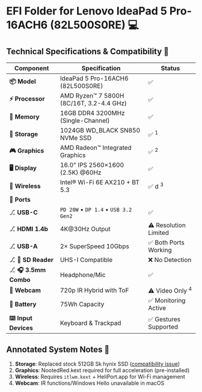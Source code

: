 # EFI Folder for Lenovo IdeaPad 5 Pro-16ACH6 (82L500S0RE) 💻

## Technical Specifications & Compatibility 🔧

| Component               | Specification                                  | Status                  |
|-------------------------|------------------------------------------------|-------------------------|
| **📦 Model**            | IdeaPad 5 Pro-16ACH6 (82L500S0RE)              | ✅    |
| **⚡ Processor**        | AMD Ryzen™ 7 5800H (8C/16T, 3.2-4.4 GHz)       | ✅ |
| **🧠 Memory**           | 16GB DDR4 3200MHz (Single-Channel)             | ✅    |
| **💾 Storage**          | 1024GB WD_BLACK SN850 NVMe SSD                 | ✅ <sup>1</sup> |
| **🎮 Graphics**         | AMD Radeon™ Integrated Graphics                | ✅ <sup>2</sup> |
| **🖥️ Display**         | 16.0" IPS 2560×1600 (2.5K) @60Hz               | ✅        |
| **📡 Wireless**         | Intel® Wi-Fi 6E AX210 + BT 5.3                 | ✅ d <sup>3</sup> |
| **🔌 Ports**            |                                                |                         |
| ⎇ **USB-C**             | `PD 20W` • `DP 1.4` • `USB 3.2 Gen2`           | ✅    |
| ⎇ **HDMI 1.4b**         | 4K@30Hz Output                                 | ⚠️ Resolution Limited  |
| ⎇ **USB-A**             | 2× SuperSpeed 10Gbps                           | ✅ Both Ports Working   |
| ⎇ **📁 SD Reader**      | UHS-I Compatible                               | ❌ No Detection         |
| ⎇ **🎧 3.5mm Combo**    | Headphone/Mic                                   | ✅      |
| **📸 Webcam**           | 720p IR Hybrid with ToF                        | ⚠️ Video Only <sup>4</sup> |
| **🔋 Battery**          | 75Wh Capacity                                  | ✅ Monitoring Active    |
| **⌨️ Input Devices**    | Keyboard & Trackpad                            | ✅ Gestures Supported   |

## Annotated System Notes 📌
1. **Storage**: Replaced stock 512GB Sk hynix SSD ([compatibility issue](https://dortania.github.io/Anti-Hackintosh-Buyers-Guide/Storage.html))
2. **Graphics**: NootedRed.kext required for full acceleration (pre-installed)
3. **Wireless**: Requires `itlwm.kext` + HeliPort.app for Wi-Fi management
4. **Webcam**: IR functions/Windows Hello unavailable in macOS
